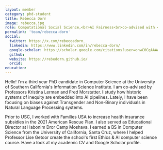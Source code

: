 ```yaml
---
layout: member
category: phd-student
title: Rebecca Dorn
image: rebecca.jpg
role: Computational Social Science,<br>AI Fairness<br>co-advised with <a target="blank" href="https://fredzilla.github.io/">Fred Morstatter</a>
permalink: 'team/rebecca-dorn'
social:
  twitter: https://x.com/rebeccadorn_
  linkedin: https://www.linkedin.com/in/rebecca-dorn/
  google-scholar: https://scholar.google.com/citations?user=onwC0CgAAAAJ&hl=en
  github: 
  website: https://rebedorn.github.io/
  orcid:
education:
---
```


Hello! I'm a third year PhD candidate in Computer Science at the University of Southern California's Information Science Institute. I am co-advised by Professors Kristina Lerman and Fred Morstatter. I study how historic systems of inequity are embedded into AI pipelines. Lately, I have been focusing on biases against Transgender and Non-Binary individuals in Natural Language Processing systems.

Prior to USC, I worked with Families USA to increase health insurance subsidies in the 2021 American Rescue Plan. I also served as Educational Director at Habonim Dror Camp Moshava. I earned a BS in Computer Science from the University of California, Santa Cruz, where I helped Professor Lise Getoor create the school's first Ethics & AI computer science course. Have a look at my academic CV and Google Scholar profile.
